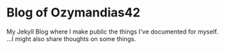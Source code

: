 # Blog of Ozymandias42

My Jekyll Blog where I make public the things I've documented for myself.  
...I might also share thoughts on some things.
